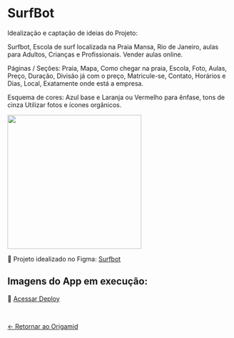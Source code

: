 # SurfBot

Idealização e captação de ideias do Projeto:

Surfbot, Escola de surf localizada na Praia Mansa, Rio de Janeiro, aulas para Adultos, Crianças e Profissionais. Vender aulas online.

Páginas / Seções: Praia, Mapa, Como chegar na praia, Escola, Foto, Aulas, Preço, Duração, Divisão já com o preço, Matricule-se, Contato, Horários e Dias, Local, Exatamente onde está a empresa. 

Esquema de cores: Azul base e Laranja ou Vermelho para ênfase, tons de cinza Utilizar fotos e ícones orgânicos.

<p float="left">
 <img src="https://i.imgur.com/94MWV0P.png" width="300" />
</p>

📌 Projeto idealizado no Figma: [Surfbot](https://www.figma.com/design/xitTj9hAYpDtYRQdgW8DMy/surfbot?node-id=0-1&t=xnvNkMCdYu9gVErU-1) 

## Imagens do App em execução:

📌 [Acessar Deploy]()

 <br>
 
[<- Retornar ao Origamid](https://github.com/GilvanPOliveira/Origamid)
